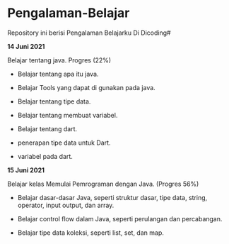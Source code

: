 # Pengalaman-Belajar
Repository ini berisi Pengalaman Belajarku Di Dicoding#

**14 Juni 2021**

Belajar tentang java. Progres (22%)

* Belajar tentang apa itu java.

* Belajar Tools yang dapat di gunakan pada java.

* Belajar tentang tipe data.

* Belajar tentang membuat variabel.

* Belajar tentang dart.

* penerapan tipe data untuk Dart.

* variabel pada dart.


**15 Juni 2021**

Belajar kelas Memulai Pemrograman dengan Java. (Progres 56%)

* Belajar dasar-dasar Java, seperti struktur dasar, tipe data, string, operator, input output, dan array.

* Belajar control flow dalam Java, seperti perulangan dan percabangan.

* Belajar tipe data koleksi, seperti list, set, dan map.
